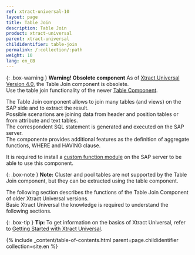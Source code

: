```yaml
---
ref: xtract-universal-10
layout: page
title: Table Join
description: Table Join
product: xtract-universal
parent: xtract-universal
childidentifier: table-join
permalink: /:collection/:path
weight: 10
lang: en_GB
---
```


{: .box-warning }
**Warning! Obsolete component** 
As of [Xtract Universal Version 4.0](https://kb.theobald-software.com/release-notes/XtractUniversal-4.0.0.html), the Table Join component is obsolete.<br>
Use the table join functionality of the newer [Table Component](./table/table-joins).

The Table Join component allows to join many tables (and views) on the SAP side and to extract the result.  
Possible scenarions are joining data from header and position tables or from attribute and text tables.  
The correspondent SQL statement is generated and executed on the SAP server.  
The componente provides additional features as the definition of aggregate functions, WHERE and HAVING clause. 

It is required to install a [custom function module](./sap-customizing/custom-function-module-for-table-extraction) on the SAP server to be able to use this component.  

{: .box-note }
**Note:** Cluster and pool tables are not supported by the Table Join component, but they can be extracted using the table component. 


The following section describes the functions of the Table Join Component of older Xtract Universal versions. <br>
Basic Xtract Universal the knowledge is required to understand the following sections. <br>

{: .box-tip }
**Tip:** To get information on the basics of Xtract Universal, refer to [Getting Started with Xtract Universal](./getting-started-xu). <br>


{% include _content/table-of-contents.html parent=page.childidentifier collection=site.en %}